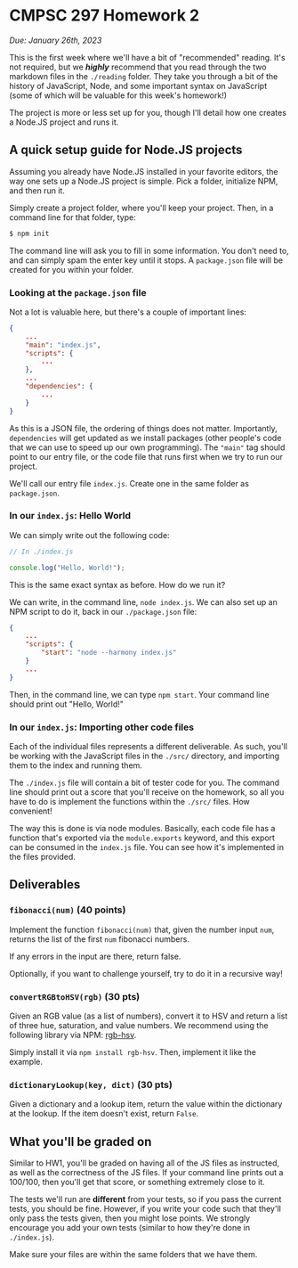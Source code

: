 # CMPSC 297 Homework 2

_Due: January 26th, 2023_


This is the first week where we'll have a bit of "recommended" reading. It's not
required, but we **_highly_** recommend that you read through the two markdown
files in the `./reading` folder. They take you through a bit of the history of
JavaScript, Node, and some important syntax on JavaScript (some of which will be
valuable for this week's homework!)

The project is more or less set up for you, though I'll detail how one creates a
Node.JS project and runs it.

## A quick setup guide for Node.JS projects

Assuming you already have Node.JS installed in your favorite editors, the way
one sets up a Node.JS project is simple. Pick a folder, initialize NPM, and then
run it.

Simply create a project folder, where you'll keep your project. Then, in a
command line for that folder, type:

```bash
$ npm init
```

The command line will ask you to fill in some information. You don't need to,
and can simply spam the enter key until it stops. A `package.json` file will be
created for you within your folder.

### Looking at the `package.json` file

Not a lot is valuable here, but there's a couple of important lines:

```json
{
    ...
    "main": "index.js",
    "scripts": {
        ...
    },
    ...
    "dependencies": {
        ...
    }
}
```

As this is a JSON file, the ordering of things does not matter. Importantly,
`dependencies` will get updated as we install packages (other people's code that
we can use to speed up our own programming). The `"main"` tag should point to
our entry file, or the code file that runs first when we try to run our project.

We'll call our entry file `index.js`. Create one in the same folder as
`package.json`.

### In our `index.js`: Hello World

We can simply write out the following code:

```js
// In ./index.js

console.log("Hello, World!");
```

This is the same exact syntax as before. How do we run it?

We can write, in the command line, `node index.js`. We can also set up an NPM
script to do it, back in our `./package.json` file:

```json
{
    ...
    "scripts": {
        "start": "node --harmony index.js"
    }
    ...
}
```

Then, in the command line, we can type `npm start`. Your command line should
print out "Hello, World!"

### In our `index.js`: Importing other code files

Each of the individual files represents a different deliverable. As such, you'll
be working with the JavaScript files in the `./src/` directory, and importing
them to the index and running them.

The `./index.js` file will contain a bit of tester code for you. The command
line should print out a score that you'll receive on the homework, so all you
have to do is implement the functions within the `./src/` files. How convenient!

The way this is done is via node modules. Basically, each code file has a
function that's exported via the `module.exports` keyword, and this export can
be consumed in the `index.js` file. You can see how it's implemented in the
files provided.

## Deliverables

### `fibonacci(num)` (40 points)

Implement the function `fibonacci(num)` that, given the number input `num`,
returns the list of the first `num` fibonacci numbers.

If any errors in the input are there, return false.

Optionally, if you want to challenge yourself, try to do it in a recursive way!

### `convertRGBtoHSV(rgb)` (30 pts)

Given an RGB value (as a list of numbers), convert it to HSV and return a list
of three hue, saturation, and value numbers. We recommend using the following
library via NPM: [rgb-hsv](https://www.npmjs.com/package/rgb-hsv).

Simply install it via `npm install rgb-hsv`. Then, implement it like the
example.

### `dictionaryLookup(key, dict)` (30 pts)

Given a dictionary and a lookup item, return the value within the dictionary at
the lookup. If the item doesn't exist, return `False`.

## What you'll be graded on

Similar to HW1, you'll be graded on having all of the JS files as instructed, as
well as the correctness of the JS files. If your command line prints out a
100/100, then you'll get that score, or something extremely close to it.

The tests we'll run are **different** from your tests, so if you pass the
current tests, you should be fine. However, if you write your code such that
they'll only pass the tests given, then you might lose points. We strongly
encourage you add your own tests (similar to how they're done in `./index.js`).

Make sure your files are within the same folders that we have them.
